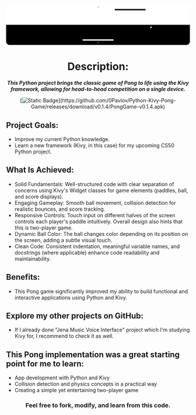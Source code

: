 <div align="center">

![banner](https://github.com/0Pavlov/Python-Kivy-Pong-Game/blob/master/sources/assets/banner.png)

# Description:

***This Python project brings the classic game of Pong to life using the Kivy framework, allowing for head-to-head competition on a single device.***

[![Static Badge](https://img.shields.io/badge/DOWNLOAD-APK%20v0.1.4-white?style=for-the-badge&logo=android&logoColor=white&logoSize=auto&labelColor=black&link=**https://github.com/0Pavlov/Python-Kivy-Pong-Game/releases/download/v0.1.4/PongGame-v0.1.4.apk**)](https://github.com/0Pavlov/Python-Kivy-Pong-Game/releases/download/v0.1.4/PongGame-v0.1.4.apk)

</div> 

## Project Goals:

  - Improve my current Python knowledge.
  - Learn a new framework (Kivy, in this case) for my upcoming CS50 Python project.

## What Is Achieved:

  - Solid Fundamentals: Well-structured code with clear separation of concerns using Kivy's Widget classes for game elements (paddles, ball, and score displays).
  - Engaging Gameplay: Smooth ball movement, collision detection for realistic bounces, and score tracking.
  - Responsive Controls: Touch input on different halves of the screen controls each player's paddle intuitively. Overall design also hints that this is two-player game.
  - Dynamic Ball Color: The ball changes color depending on its position on the screen, adding a subtle visual touch.
  - Clean Code: Consistent indentation, meaningful variable names, and docstrings (where applicable) enhance code readability and maintainability.

## Benefits:

  - This Pong game significantly improved my ability to build functional and interactive applications using Python and Kivy.

## Explore my other projects on GitHub:

  - If I already done "Jena Music Voice Interface" project which I'm studying Kivy for, I recommend to check it as well.


## This Pong implementation was a great starting point for me to learn:

  - App development with Python and Kivy
  - Collision detection and physics concepts in a practical way
  - Creating a simple yet entertaining two-player game

<div align="center">

###  **Feel free to fork, modify, and learn from this code.**

</div> 
